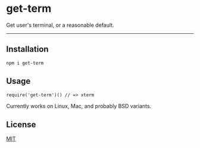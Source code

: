 # get-term

Get user's terminal, or a reasonable default.

--------

## Installation

`npm i get-term`

## Usage

`require('get-term')() // => xterm`

Currently works on Linux, Mac, and probably BSD variants.

## License

[MIT](./LICENSE.md)
